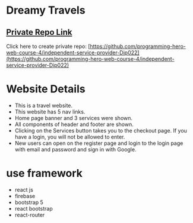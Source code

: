 # Dreamy Travels

## [Private Repo Link](https://dreamy-travels-e732d.web.app/)

Click here to create private repo: [https://github.com/programming-hero-web-course-4/independent-service-provider-Dip022](https://github.com/programming-hero-web-course-4/independent-service-provider-Dip022)

# Website Details

- This is a travel website.
- This website has 5 nav links.
- Home page banner and 3 services were shown.
- All components of header and footer are shown.
- Clicking on the Services button takes you to the checkout page. If you have a login, you will not be allowed to enter.
- New users can open on the register page and login to the login page with email and password and sign in with Google.

# use framework

- react js
- firebase
- bootstrap 5
- react bootstrap
- react-router
